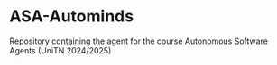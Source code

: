 # ASA-Autominds

Repository containing the agent for the course Autonomous Software Agents (UniTN 2024/2025)

